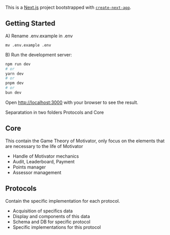 This is a [Next.js](https://nextjs.org/) project bootstrapped with [`create-next-app`](https://github.com/vercel/next.js/tree/canary/packages/create-next-app).

## Getting Started

A) Rename .env.example in .env

```
mv .env.example .env
```

B) Run the development server:

```bash
npm run dev
# or
yarn dev
# or
pnpm dev
# or
bun dev
```

Open [http://localhost:3000](http://localhost:3000) with your browser to see the result.


Separatation in two folders Protocols and Core

## Core 
This contain the Game Theory of Motivator, only focus on the elements that are necessary to the life of Motivator
- Handle of Motivator mechanics
- Audit, Leaderboard, Payment
- Points manager
- Assessor management 

## Protocols
Contain the specific implementation for each protocol. 
- Acquisition of specifics data
- Display and components of this data
- Schema and DB for specific protocol
- Specific implementations for this protocol
